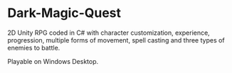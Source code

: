 # Dark-Magic-Quest
2D Unity RPG coded in C# with character customization, experience, progression, multiple forms of movement, spell casting and three types of enemies to battle. 

Playable on Windows Desktop. 
